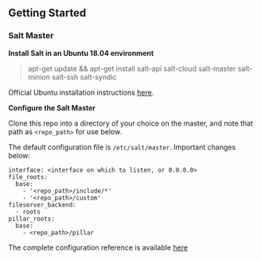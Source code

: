 ## Getting Started

### Salt Master
**Install Salt in an Ubuntu 18.04 environment** 
> apt-get update && apt-get install salt-api salt-cloud salt-master salt-minion salt-ssh salt-syndic

Official Ubuntu installation instructions [here](https://docs.saltstack.com/en/master/topics/installation/ubuntu.html).

**Configure the Salt Master**

Clone this repo into a directory of your choice on the master, and note that path as `<repo_path>` for use below.

The default configuration file is `/etc/salt/master`. Important changes below:
```
interface: <interface on which to listen, or 0.0.0.0>
file_roots:
  base:
    - '<repo_path>/include/*'
    - '<repo_path>/custom'
fileserver_backend:
  - roots
pillar_roots:
  base:
    - <repo_path>/pillar
```

The complete configuration reference is available [here](https://docs.saltstack.com/en/master/ref/configuration/master.html#configuration-salt-master)
